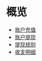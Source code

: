 
# 概览

* [账户充值](/transaction/reload)
* [账户提现](/transaction/withdraw)
* [提现规则](/transaction/withdrawregulation)
* [收支明细](/transaction/operate)
